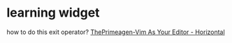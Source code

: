 # learning widget

how to do this exit operator? [ThePrimeagen-Vim As Your Editor - Horizontal](https://youtu.be/5JGVtttuDQA?t=364)
